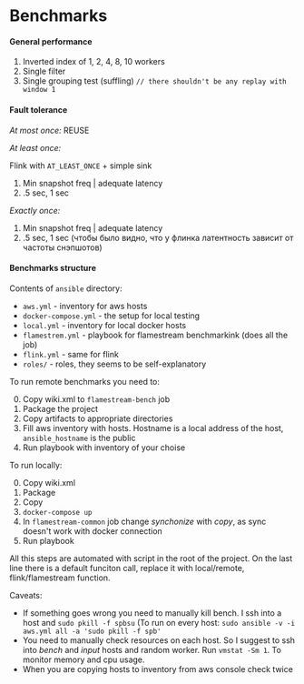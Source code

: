 # Benchmarks

#### General performance

1. Inverted index of 1, 2, 4, 8, 10 workers
2. Single filter
3. Single grouping test (suffling) `// there shouldn't be any replay with window 1`

#### Fault tolerance

_At most once:_ REUSE

_At least once:_

Flink with `AT_LEAST_ONCE` + simple sink

1. Min snapshot freq | adequate latency
2. .5 sec, 1 sec

_Exactly once:_

1. Min snapshot freq | adequate latency
2. .5 sec, 1 sec (чтобы было видно, что у флинка латентность зависит от частоты снэпшотов)

#### Benchmarks structure

Contents of `ansible` directory:

- `aws.yml` - inventory for aws hosts
- `docker-compose.yml` - the setup for local testing
- `local.yml` - inventory for local docker hosts
- `flamestrem.yml` - playbook for flamestream benchmarkink (does all the job)
- `flink.yml` - same for flink
- `roles/` - roles, they seems to be self-explanatory

To run remote benchmarks you need to:

0. Copy wiki.xml to `flamestream-bench` job
1. Package the project
2. Copy artifacts to appropriate directories
3. Fill aws inventory with hosts. Hostname is a local address of the host, `ansible_hostname` is the public
3. Run playbook with inventory of your choise

To run locally:

0. Copy wiki.xml
1. Package
2. Copy
3. `docker-compose up`
4. In `flamestream-common` job change _synchonize_ with _copy_, as sync doesn't work with docker connection
5. Run playbook

All this steps are automated with script in the root of the project. On the last line there is a default funciton call, replace it with local/remote, flink/flamestream function.

Caveats:

- If something goes wrong you need to manually kill bench. I ssh into a host and `sudo pkill -f spbsu` (To run on every host: `sudo ansible -v -i aws.yml all -a 'sudo pkill -f spb'`
- You need to manually check resources on each host. So I suggest to ssh into _bench_ and _input_ hosts and random worker. Run `vmstat -Sm 1`. To monitor memory and cpu usage.
- When you are copying hosts to inventory from aws console check twice
